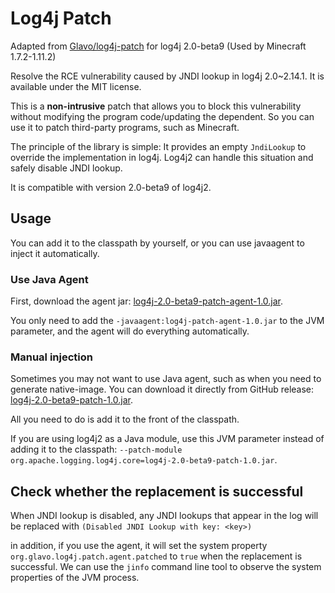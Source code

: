 # Log4j Patch

Adapted from [Glavo/log4j-patch](https://github.com/Glavo/log4j-patch) for log4j 2.0-beta9 (Used by Minecraft 1.7.2-1.11.2)

Resolve the RCE vulnerability caused by JNDI lookup in log4j 2.0~2.14.1. It is available under the MIT license.

This is a **non-intrusive** patch that allows you to block this vulnerability without modifying the program code/updating the dependent.
So you can use it to patch third-party programs, such as Minecraft.

The principle of the library is simple: 
It provides an empty `JndiLookup` to override the implementation in log4j. 
Log4j2 can handle this situation and safely disable JNDI lookup.

It is compatible with version 2.0-beta9 of log4j2.

## Usage

You can add it to the classpath by yourself, or you can use javaagent to inject it automatically.

### Use Java Agent

First, download the agent jar: [log4j-2.0-beta9-patch-agent-1.0.jar](https://github.com/Pineapplecake/log4j-patch/releases/download/v1.0/log4j-2.0-beta9-patch-agent-1.0.jar).

You only need to add the `-javaagent:log4j-patch-agent-1.0.jar` to the JVM parameter, and the agent will do everything automatically.

### Manual injection

Sometimes you may not want to use Java agent, such as when you need to generate native-image. You can download it directly from GitHub release:
[log4j-2.0-beta9-patch-1.0.jar](https://github.com/Pineapplecake/log4j-patch/releases/download/v1.0/log4j-2.0-beta9-patch-1.0.jar).

All you need to do is add it to the front of the classpath.

If you are using log4j2 as a Java module, use this JVM parameter instead of adding it to the classpath: 
`--patch-module org.apache.logging.log4j.core=log4j-2.0-beta9-patch-1.0.jar`.

## Check whether the replacement is successful

When JNDI lookup is disabled, any JNDI lookups that appear in the log will be replaced with ``(Disabled JNDI Lookup with key: <key>)``

in addition, if you use the agent, it will set the system property `org.glavo.log4j.patch.agent.patched` to `true` when the replacement is successful.
We can use the `jinfo` command line tool to observe the system properties of the JVM process.
